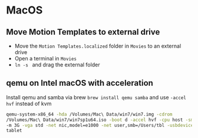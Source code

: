 # MacOS 

## Move Motion Templates to external drive

- Move the `Motion Templates.localized` folder in `Movies` to an external drive
- Open a terminal in `Movies`
- `ln -s ` and drag the external folder

## qemu on Intel macOS with acceleration

Install qemu and samba via brew `brew install qemu samba` and use `-accel hvf` instead of kvm

```bash
qemu-system-x86_64 -hda /Volumes/Mac\ Data/win7/win7.img -cdrom 
/Volumes/Mac\ Data/win7/win7sp1u64.iso -boot d -accel hvf -cpu host -smp 2 
-m 3G -vga std -net nic,model=e1000 -net user,smb=/Users/tbl -usbdevice 
tablet
```


